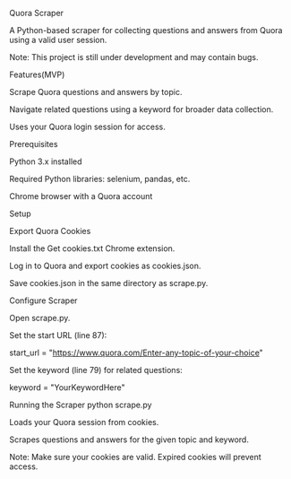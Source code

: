 Quora Scraper

A Python-based scraper for collecting questions and answers from Quora using a valid user session.

Note: This project is still under development and may contain bugs.

Features(MVP)

Scrape Quora questions and answers by topic.

Navigate related questions using a keyword for broader data collection.

Uses your Quora login session for access.

Prerequisites

Python 3.x installed

Required Python libraries: selenium, pandas, etc.

Chrome browser with a Quora account

Setup

Export Quora Cookies

Install the Get cookies.txt Chrome extension.

Log in to Quora and export cookies as cookies.json.

Save cookies.json in the same directory as scrape.py.

Configure Scraper

Open scrape.py.

Set the start URL (line 87):

start_url = "https://www.quora.com/Enter-any-topic-of-your-choice"


Set the keyword (line 79) for related questions:

keyword = "YourKeywordHere"

Running the Scraper
python scrape.py


Loads your Quora session from cookies.

Scrapes questions and answers for the given topic and keyword.

Note: Make sure your cookies are valid. Expired cookies will prevent access.
